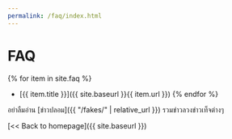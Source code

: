```yaml
---
permalink: /faq/index.html
---
```


# FAQ

{% for item in site.faq %}
* [{{ item.title }}]({{ site.baseurl }}{{ item.url }})
{% endfor %}

อย่าลืมอ่าน [ข่าวปลอม]({{ "/fakes/" | relative_url }}) รวมข่าวลวงข่าวเท็จต่างๆ

[<< Back to homepage]({{ site.baseurl }})